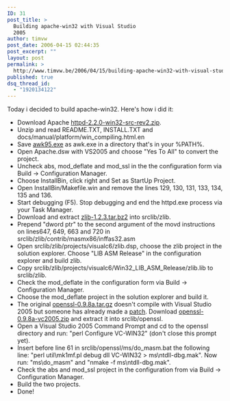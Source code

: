 ```yaml
---
ID: 31
post_title: >
  Building apache-win32 with Visual Studio
  2005
author: timvw
post_date: 2006-04-15 02:44:35
post_excerpt: ""
layout: post
permalink: >
  http://www.timvw.be/2006/04/15/building-apache-win32-with-visual-studio-2005/
published: true
dsq_thread_id:
  - "1920134122"
---
```

<p>Today i decided to build apache-win32. Here's how i did it:</p>
<ul>
<li>Download Apache <a href="http://apache.be.proserve.nl/httpd/httpd-2.2.0-win32-src-rev2.zip">httpd-2.2.0-win32-src-rev2.zip</a>.</li>
<li>Unzip and read README.TXT, INSTALL.TXT and docs/manual/platform/win_compiling.html.en</li>
<li>Save <a href="http://cm.bell-labs.com/cm/cs/who/bwk/awk95.exe">awk95.exe</a> as awk.exe in a directory that's in your %PATH%.</li>
<li>Open Apache.dsw with VS2005 and choose "Yes To All" to convert the project.</li>
<li>Uncheck abs, mod_deflate and mod_ssl in the the configuration form via Build -> Configuration Manager.</li>
<li>Choose InstallBin, click right and Set as StartUp Project.</li>
<li>Open InstallBin/Makefile.win and remove the lines 129, 130, 131, 133, 134, 135 and 136.</li>
<li>Start debugging (F5). Stop debugging and end the httpd.exe process via your Task Manager.</li>
<li>Download and extract <a href="http://www.zlib.net/zlib-1.2.3.tar.bz2">zlib-1.2.3.tar.bz2</a> into srclib/zlib.</li>
<li>Prepend "dword ptr" to the second argument of the movd instructions on lines647, 649, 663 and 720 in srclib/zlib/contrib/masmx86/inffas32.asm</li>
<li>Open srclib/zlib/projects/visualc6/zlib.dsp, choose the zlib project in the solution explorer. Choose "LIB ASM Release" in the configuration explorer and build zlib.</li>
<li>Copy srclib/zlib/projects/visualc6/Win32_LIB_ASM_Release/zlib.lib to srclib/zlib.</li>
<li>Check the mod_deflate in the configuration form via Build -> Configuration Manager.</li>
<li>Choose the mod_deflate project in the solution explorer and build it.</li>
<li>The original <a href="http://www.openssl.org/source/openssl-0.9.8a.tar.gz">openssl-0.9.8a.tar.gz</a> doesn't compile with Visual Studio 2005 but someone has already made a <a href="http://bbdev.fluffy.co.uk/svn/box/chris/win32/support/openssl-0.9.8a-win32fix.patch">patch</a>. Download <a href="http://bbdev.fluffy.co.uk/svn/box/chris/win32/support/openssl-0.9.8a-vc2005.zip">openssl-0.9.8a-vc2005.zip</a> and extract it into srclib/openssl.</li>
<li>Open a Visual Studio 2005 Command Prompt and cd to the openssl directory and run: "perl Configure VC-WIN32" (don't close this prompt yet).</li>
<li>Insert before line 61 in srclib/openssl/ms/do_masm.bat the following line: "perl util\mk1mf.pl debug dll VC-WIN32 > ms\ntdll-dbg.mak". Now run: "ms\do_masm" and "nmake -f ms\ntdll-dbg.mak".</li>
<li>Check the abs and mod_ssl project in the configuration from via Build -> Configuration Manager.</li>
<li>Build the two projects.</li>
<li>Done!</li>
</ul>
